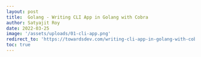 ```yaml
---
layout: post
title:  Golang - Writing CLI App in Golang with Cobra
author: Satyajit Roy
date: 2022-03-25
image: '/assets/uploads/01-cli-app.png'
redirect_to: 'https://towardsdev.com/writing-cli-app-in-golang-with-cobra-e83db42c80fa/'
toc: true
---
```

